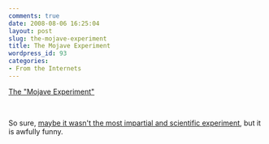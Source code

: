 ```yaml
---
comments: true
date: 2008-08-06 16:25:04
layout: post
slug: the-mojave-experiment
title: The Mojave Experiment
wordpress_id: 93
categories:
- From the Internets
---
```


[The "Mojave Experiment"](http://www.mojaveexperiment.com/)[](http://xp-vista-update.net/?id=31863829103)




 




So sure, [maybe it wasn't the most impartial and scientific experiment](http://en.wikipedia.org/wiki/Mojave_experiment), but it is awfully funny.
